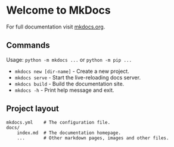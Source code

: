# Welcome to MkDocs

For full documentation visit [mkdocs.org](https://www.mkdocs.org).

## Commands

Usage: `python -m mkdocs ...` or `python -m pip ...`

* `mkdocs new [dir-name]` - Create a new project.
* `mkdocs serve` - Start the live-reloading docs server.
* `mkdocs build` - Build the documentation site.
* `mkdocs -h` - Print help message and exit.

## Project layout

    mkdocs.yml    # The configuration file.
    docs/
        index.md  # The documentation homepage.
        ...       # Other markdown pages, images and other files.
